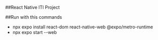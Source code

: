 ##React Native ITI Project 

##Run with this commands
  - npx expo install react-dom react-native-web @expo/metro-runtime
  - npx expo start --web
